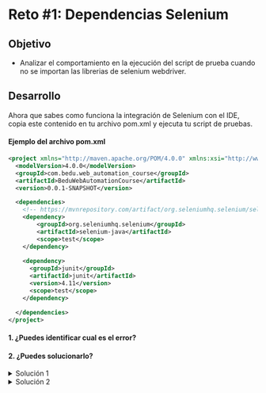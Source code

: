 # Reto #1: Dependencias Selenium

## Objetivo

- Analizar el comportamiento en la ejecución del script de prueba cuando no se importan las librerias de selenium webdriver.

## Desarrollo

Ahora que sabes como funciona la integración de Selenium con el IDE, copia este contenido en tu archivo pom.xml y ejecuta tu script de pruebas.

#### Ejemplo del archivo pom.xml

```xml
<project xmlns="http://maven.apache.org/POM/4.0.0" xmlns:xsi="http://www.w3.org/2001/XMLSchema-instance" xsi:schemaLocation="http://maven.apache.org/POM/4.0.0 https://maven.apache.org/xsd/maven-4.0.0.xsd">
  <modelVersion>4.0.0</modelVersion>
  <groupId>com.bedu.web_automation_course</groupId>
  <artifactId>BeduWebAutomationCourse</artifactId>
  <version>0.0.1-SNAPSHOT</version>

  <dependencies>
	<!-- https://mvnrepository.com/artifact/org.seleniumhq.selenium/selenium-java -->
	<dependency>
	    <groupId>org.seleniumhq.selenium</groupId>
	    <artifactId>selenium-java</artifactId>
 		<scope>test</scope>
	</dependency>
    
	<dependency>
      <groupId>junit</groupId>
      <artifactId>junit</artifactId>
      <version>4.11</version>
      <scope>test</scope>
    </dependency>

  </dependencies>
</project>

```

#### 1. ¿Puedes identificar cual es el error?
#### 2. ¿Puedes solucionarlo?

<details>
  <summary>Solución 1 </summary>
  > La dependencia de selenium en el archivo pom.xml no tiene la versión. por ende cuando se ejecuta el proyecto, maven no es capaz de importarlas correctamente, esto genera un error.
</details>

<details>
  <summary>Solución 2 </summary>
  > Agregar la version de selenium al archivo pom.xml
    
   ```xml 
    <dependency>
	    <groupId>org.seleniumhq.selenium</groupId>
	    <artifactId>selenium-java</artifactId>
	    <version>4.1.2</version>
 		<scope>test</scope>
	</dependency>
   ```
</details>
